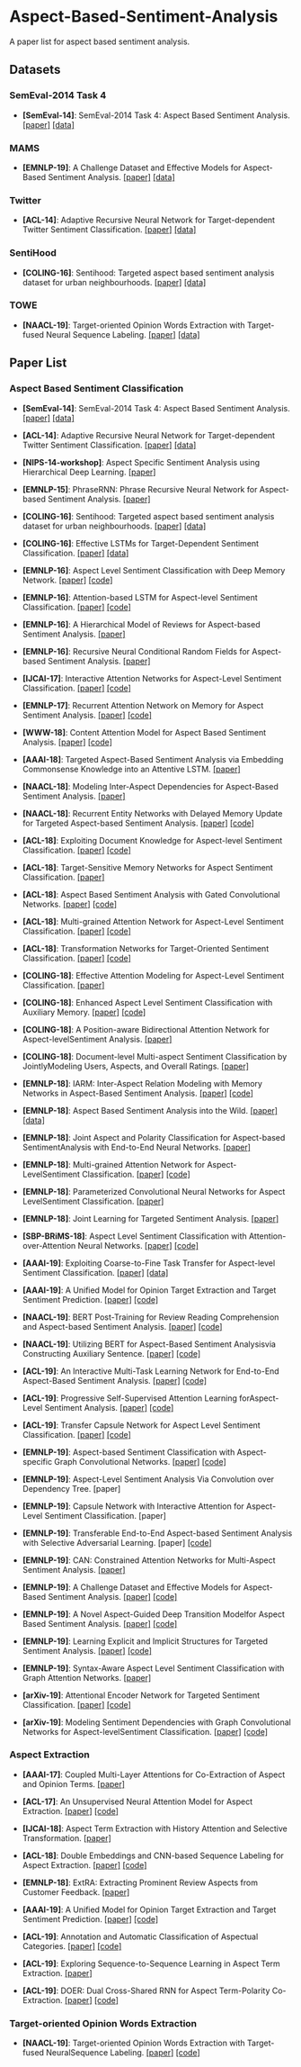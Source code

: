 # Aspect-Based-Sentiment-Analysis

A paper list for aspect based sentiment analysis.

## Datasets

### SemEval-2014 Task 4

- **[SemEval-14]**: SemEval-2014 Task 4: Aspect Based Sentiment Analysis. [[paper]](https://www.aclweb.org/anthology/S14-2004) [[data]](https://github.com/ThomasK427/aspect_extraction/tree/master/data/official_data/SemEval-2014)

### MAMS

- **[EMNLP-19]**: A Challenge Dataset and Effective Models for Aspect-Based Sentiment Analysis. [[paper]](https://github.com/siat-nlp/MAMS-for-ABSA/blob/master/pdf/A_Challenge_Dataset_and_Effective_Models_for_Aspect_Based_Sentiment_Analysis.pdf) [[data]](https://github.com/siat-nlp/MAMS-for-ABSA)

### Twitter

- **[ACL-14]**: Adaptive Recursive Neural Network for Target-dependent Twitter Sentiment Classification. [[paper]](http://aclweb.org/anthology/P/P14/P14-2009.pdf) [[data]](https://github.com/songyouwei/ABSA-PyTorch/tree/master/datasets/acl-14-short-data)

### SentiHood

- **[COLING-16]**: Sentihood: Targeted aspect based sentiment analysis dataset for urban neighbourhoods. [[paper]](https://www.aclweb.org/anthology/C16-1146) [[data]](https://github.com/uclmr/jack/tree/master/data/sentihood)

### TOWE

- **[NAACL-19]**: Target-oriented Opinion Words Extraction with Target-fused Neural Sequence Labeling. [[paper]](https://www.aclweb.org/anthology/N19-1259) [[data]](https://github.com/NJUNLP/TOWE)

## Paper List

### Aspect Based Sentiment Classification

- **[SemEval-14]**: SemEval-2014 Task 4: Aspect Based Sentiment Analysis. [[paper]](https://www.aclweb.org/anthology/S14-2004) [[data]](https://github.com/ThomasK427/aspect_extraction/tree/master/data/official_data/SemEval-2014)

- **[ACL-14]**: Adaptive Recursive Neural Network for Target-dependent Twitter Sentiment Classification. [[paper]](http://aclweb.org/anthology/P/P14/P14-2009.pdf) [[data]](https://github.com/songyouwei/ABSA-PyTorch/tree/master/datasets/acl-14-short-data)

- **[NIPS-14-workshop]**: Aspect Specific Sentiment Analysis using Hierarchical Deep Learning. [[paper]](https://pdfs.semanticscholar.org/4500/68221da8297ac0a0e1524b1e196900c61b2e.pdf)

- **[EMNLP-15]**: PhraseRNN: Phrase Recursive Neural Network for Aspect-based Sentiment Analysis. [[paper]](http://www.aclweb.org/anthology/D15-1298)

- **[COLING-16]**: Sentihood: Targeted aspect based sentiment analysis dataset for urban neighbourhoods. [[paper]](https://www.aclweb.org/anthology/C16-1146) [[data]](https://github.com/uclmr/jack/tree/master/data/sentihood)

- **[COLING-16]**: Effective LSTMs for Target-Dependent Sentiment Classification. [[paper]](http://aclweb.org/anthology/C/C16/C16-1311.pdf) [[data]](https://github.com/songyouwei/ABSA-PyTorch/blob/master/models/td_lstm.py)

- **[EMNLP-16]**: Aspect Level Sentiment Classification with Deep Memory Network. [[paper]](https://www.aclweb.org/anthology/D16-1021) [[code]](https://github.com/songyouwei/ABSA-PyTorch/blob/master/models/memnet.py)

- **[EMNLP-16]**: Attention-based LSTM for Aspect-level Sentiment Classification. [[paper]](http://www.aclweb.org/anthology/D16-1058) [[code]](https://github.com/songyouwei/ABSA-PyTorch/blob/master/models/atae_lstm.py)

- **[EMNLP-16]**: A Hierarchical Model of Reviews for Aspect-based Sentiment Analysis. [[paper]](https://www.aclweb.org/anthology/D16-1103)

- **[EMNLP-16]**: Recursive Neural Conditional Random Fields for Aspect-based Sentiment Analysis. [[paper]](https://www.aclweb.org/anthology/D16-1059)

- **[IJCAI-17]**: Interactive Attention Networks for Aspect-Level Sentiment Classification. [[paper]](https://arxiv.org/abs/1709.00893) [[code]](https://github.com/songyouwei/ABSA-PyTorch/blob/master/models/ian.py)

- **[EMNLP-17]**: Recurrent Attention Network on Memory for Aspect Sentiment Analysis. [[paper]](https://www.aclweb.org/anthology/D17-1047) [[code]](https://github.com/lpq29743/RAM)

- **[WWW-18]**: Content Attention Model for Aspect Based Sentiment Analysis. [[paper]](http://delivery.acm.org/10.1145/3190000/3186001/p1023-liu.pdf?ip=210.75.253.235&id=3186001&acc=OPEN&key=33E289E220520BFB%2E6FFDCCEC948C43C2%2E4D4702B0C3E38B35%2E6D218144511F3437&__acm__=1555218179_72930af7a4eda051856a87b787ca5863) [[code]](https://github.com/songyouwei/ABSA-PyTorch/blob/master/models/cabasc.py)

- **[AAAI-18]**: Targeted Aspect-Based Sentiment Analysis via Embedding Commonsense Knowledge into an Attentive LSTM. [[paper]](http://www.sentic.net/sentic-lstm.pdf)

- **[NAACL-18]**: Modeling Inter-Aspect Dependencies for Aspect-Based Sentiment Analysis. [[paper]](http://www.aclweb.org/anthology/N18-2043)

- **[NAACL-18]**: Recurrent Entity Networks with Delayed Memory Update for Targeted Aspect-based Sentiment Analysis. [[paper]](https://aclweb.org/anthology/N18-2045) [[code]](https://github.com/liufly/delayed-memory-update-entnet)

- **[ACL-18]**: Exploiting Document Knowledge for Aspect-level Sentiment Classification. [[paper]](https://www.aclweb.org/anthology/P18-2092) [[code]](https://github.com/ruidan/Aspect-level-sentiment)

- **[ACL-18]**: Target-Sensitive Memory Networks for Aspect Sentiment Classification. [[paper]](http://www.aclweb.org/anthology/P18-1088)

- **[ACL-18]**: Aspect Based Sentiment Analysis with Gated Convolutional Networks. [[paper]](https://www.aclweb.org/anthology/P18-1234) [[code]](https://github.com/wxue004cs/GCAE)

- **[ACL-18]**: Multi-grained Attention Network for Aspect-Level Sentiment Classification. [[paper]](https://aclweb.org/anthology/D18-1380) [[code]](https://github.com/songyouwei/ABSA-PyTorch/blob/master/models/mgan.py)

- **[ACL-18]**: Transformation Networks for Target-Oriented Sentiment Classification. [[paper]](https://www.aclweb.org/anthology/P18-1087) [[code]](https://github.com/songyouwei/ABSA-PyTorch/blob/master/models/tnet_lf.py)

- **[COLING-18]**: Effective Attention Modeling for Aspect-Level Sentiment Classification. [[paper]](http://aclweb.org/anthology/C18-1096)

- **[COLING-18]**: Enhanced Aspect Level Sentiment Classification with Auxiliary Memory. [[paper]](https://www.aclweb.org/anthology/C18-1092) [[code]](https://github.com/ThomasK427/DAuM-pytorch)

- **[COLING-18]**: A Position-aware Bidirectional Attention Network for Aspect-levelSentiment Analysis. [[paper]](https://www.aclweb.org/anthology/C18-1066.pdf)

- **[COLING-18]**: Document-level Multi-aspect Sentiment Classification by JointlyModeling Users, Aspects, and Overall Ratings. [[paper]](https://www.aclweb.org/anthology/C18-1079.pdf)

- **[EMNLP-18]**: IARM: Inter-Aspect Relation Modeling with Memory Networks in Aspect-Based Sentiment Analysis. [[paper]](https://www.aclweb.org/anthology/D18-1377.pdf) [[code]](https://github.com/senticnet/IARM)

- **[EMNLP-18]**: Aspect Based Sentiment Analysis into the Wild. [[paper]](https://www.aclweb.org/anthology/W18-6217.pdf) [[data]](https://europe.naverlabs.com/Research/Natural-Language-Processing/Aspect-Based-Sentiment-Analysis-Dataset/)

- **[EMNLP-18]**: Joint Aspect and Polarity Classification for Aspect-based SentimentAnalysis with End-to-End Neural Networks. [[paper]](https://www.aclweb.org/anthology/D18-1139.pdf)

- **[EMNLP-18]**: Multi-grained Attention Network for Aspect-LevelSentiment Classification. [[paper]](https://www.aclweb.org/anthology/D18-1380.pdf) [[code]](https://github.com/songyouwei/ABSA-PyTorch/blob/master/models/mgan.py)

- **[EMNLP-18]**: Parameterized Convolutional Neural Networks for Aspect LevelSentiment Classification. [[paper]](https://www.aclweb.org/anthology/D18-1136.pdf)

- **[EMNLP-18]**: Joint Learning for Targeted Sentiment Analysis. [[paper]](https://www.aclweb.org/anthology/D18-1504.pdf)

- **[SBP-BRiMS-18]**: Aspect Level Sentiment Classification with Attention-over-Attention Neural Networks. [[paper]](https://arxiv.org/pdf/1804.06536.pdf) [[code]](https://github.com/songyouwei/ABSA-PyTorch/blob/master/models/aoa.py)

- **[AAAI-19]**: Exploiting Coarse-to-Fine Task Transfer for Aspect-level Sentiment Classification. [[paper]](https://arxiv.org/abs/1811.10999) [[data]](https://github.com/hsqmlzno1/MGAN)

- **[AAAI-19]**: A Unified Model for Opinion Target Extraction and Target Sentiment Prediction. [[paper]](https://arxiv.org/pdf/1811.05082.pdf) [[code]](https://github.com/lixin4ever/E2E-TBSA)

- **[NAACL-19]**: BERT Post-Training for Review Reading Comprehension and Aspect-based Sentiment Analysis. [[paper]](https://www.aclweb.org/anthology/N19-1242) [[code]](https://github.com/howardhsu/BERT-for-RRC-ABSA)

- **[NAACL-19]**: Utilizing BERT for Aspect-Based Sentiment Analysisvia Constructing Auxiliary Sentence. [[paper]](https://www.aclweb.org/anthology/N19-1242) [[code]](https://github.com/HSLCY/ABSA-BERT-pair)

- **[ACL-19]**: An Interactive Multi-Task Learning Network for End-to-End Aspect-Based Sentiment Analysis. [[paper]](https://www.aclweb.org/anthology/P19-1048) [[code]](https://github.com/ruidan/IMN-E2E-ABSA)

- **[ACL-19]**: Progressive Self-Supervised Attention Learning forAspect-Level Sentiment Analysis. [[paper]](https://www.aclweb.org/anthology/P19-1053) [[code]](https://github.com/DeepLearnXMU/PSSAttention)

- **[ACL-19]**: Transfer Capsule Network for Aspect Level Sentiment Classification. [[paper]](https://www.aclweb.org/anthology/P19-1052) [[code]](https://github.com/NLPWM-WHU/TransCap)

- **[EMNLP-19]**: Aspect-based Sentiment Classification with Aspect-specific Graph Convolutional Networks. [[paper]](https://arxiv.org/pdf/1909.03477.pdf) [[code]](https://github.com/GeneZC/ASGCN)

- **[EMNLP-19]**: Aspect-Level Sentiment Analysis Via Convolution over Dependency Tree. [paper]

- **[EMNLP-19]**: Capsule Network with Interactive Attention for Aspect-Level Sentiment Classification. [paper]

- **[EMNLP-19]**: Transferable End-to-End Aspect-based Sentiment Analysis with Selective Adversarial Learning. [paper] [[code]](https://github.com/hsqmlzno1/Transferable-E2E-ABSA)

- **[EMNLP-19]**: CAN: Constrained Attention Networks for Multi-Aspect Sentiment Analysis. [[paper]](https://arxiv.org/pdf/1812.10735.pdf)

- **[EMNLP-19]**: A Challenge Dataset and Effective Models for Aspect-Based Sentiment Analysis. [[paper]](https://github.com/siat-nlp/MAMS-for-ABSA/blob/master/pdf/A_Challenge_Dataset_and_Effective_Models_for_Aspect_Based_Sentiment_Analysis.pdf) [[code]](https://github.com/siat-nlp/MAMS-for-ABSA)

- **[EMNLP-19]**: A Novel Aspect-Guided Deep Transition Modelfor Aspect Based Sentiment Analysis. [[paper]](https://arxiv.org/pdf/1909.00324.pdf) [[code]](https://github.com/XL2248/AGDT)

- **[EMNLP-19]**: Learning Explicit and Implicit Structures for Targeted Sentiment Analysis. [[paper]](https://arxiv.org/pdf/1909.07593.pdf) [[code]](https://github.com/leodotnet/ei)

- **[EMNLP-19]**: Syntax-Aware Aspect Level Sentiment Classification with Graph Attention Networks. [[paper]](https://arxiv.org/pdf/1909.02606.pdf)

- **[arXiv-19]**: Attentional Encoder Network for Targeted Sentiment Classification. [[paper]](https://arxiv.org/pdf/1902.09314.pdf) [[code]](https://github.com/songyouwei/ABSA-PyTorch/blob/master/models/aen.py)

- **[arXiv-19]**: Modeling Sentiment Dependencies with Graph Convolutional Networks for Aspect-levelSentiment Classification. [[paper]](https://arxiv.org/pdf/1906.04501.pdf) [[code]](https://github.com/Pinlong-Zhao/SDGCN) 

### Aspect Extraction

- **[AAAI-17]**: Coupled Multi-Layer Attentions for Co-Extraction of Aspect and Opinion Terms. [[paper]](https://www.aaai.org/Conferences/AAAI/2017/PreliminaryPapers/15-Wang-W-14441.pdf)

- **[ACL-17]**: An Unsupervised Neural Attention Model for Aspect Extraction. [[paper]](http://aclweb.org/anthology/P/P17/P17-1036.pdf) [[code]](https://github.com/ruidan/Unsupervised-Aspect-Extraction)

- **[IJCAI-18]**: Aspect Term Extraction with History Attention and Selective Transformation. [[paper]](https://arxiv.org/abs/1805.00760)

- **[ACL-18]**: Double Embeddings and CNN-based Sequence Labeling for Aspect Extraction. [[paper]](https://www.aclweb.org/anthology/P18-2094) [[code]](https://github.com/yafangy/Review_aspect_extraction)

- **[EMNLP-18]**: ExtRA: Extracting Prominent Review Aspects from Customer Feedback. [[paper]](https://www.aclweb.org/anthology/D18-1384.pdf)

- **[AAAI-19]**: A Unified Model for Opinion Target Extraction and Target Sentiment Prediction. [[paper]](https://arxiv.org/pdf/1811.05082.pdf) [[code]](https://github.com/lixin4ever/E2E-TBSA)

- **[ACL-19]**: Annotation and Automatic Classification of Aspectual Categories. [[paper]](https://www.aclweb.org/anthology/P19-1323) [[code]](https://github.com/wroberts/annotator)

- **[ACL-19]**: Exploring Sequence-to-Sequence Learning in Aspect Term Extraction. [[paper]](https://www.aclweb.org/anthology/P19-1344)

- **[ACL-19]**: DOER: Dual Cross-Shared RNN for Aspect Term-Polarity Co-Extraction. [[paper]](https://www.aclweb.org/anthology/P19-1056) [[code]](https://github.com/ArrowLuo/DOER)

### Target-oriented Opinion Words Extraction

- **[NAACL-19]**: Target-oriented Opinion Words Extraction with Target-fused NeuralSequence Labeling. [[paper]](https://www.aclweb.org/anthology/N19-1259) [[code]](https://github.com/NJUNLP/TOWE)